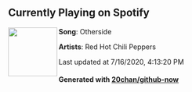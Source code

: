 ## Currently Playing on Spotify

[<img align="left" width="100" src="https://i.scdn.co/image/ab67616d00001e0294d08ab63e57b0cae74e8595">](https://open.spotify.com/album/2Y9IRtehByVkegoD7TcLfi)

**Song**: Otherside

**Artists**: Red Hot Chili Peppers

Last updated at 7/16/2020, 4:13:20 PM

#### Generated with [20chan/github-now](https://github.com/20chan/github-now)